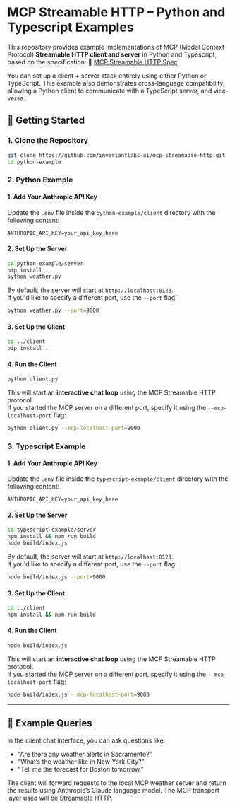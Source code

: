 # MCP Streamable HTTP – Python and Typescript Examples

This repository provides example implementations of MCP (Model Context Protocol) **Streamable HTTP client and server** in Python and Typescript, based on the specification:  📄 [MCP Streamable HTTP Spec](https://modelcontextprotocol.io/specification/2025-03-26/basic/transports#streamable-http).

You can set up a client + server stack entirely using either Python or TypeScript. This example also demonstrates cross-language compatibility, allowing a Python client to communicate with a TypeScript server, and vice-versa.

## 🚀 Getting Started

### 1. Clone the Repository

```bash
git clone https://github.com/invariantlabs-ai/mcp-streamable-http.git
cd python-example
```

### 2. Python Example

#### 1. Add Your Anthropic API Key

Update the `.env` file inside the `python-example/client` directory with the following content:

```env
ANTHROPIC_API_KEY=your_api_key_here
```

#### 2. Set Up the Server

```bash
cd python-example/server
pip install .
python weather.py
```

By default, the server will start at `http://localhost:8123`.  
If you'd like to specify a different port, use the `--port` flag:

```bash
python weather.py --port=9000
```

#### 3. Set Up the Client

```bash
cd ../client
pip install .
```

#### 4. Run the Client

```bash
python client.py
```

This will start an **interactive chat loop** using the MCP Streamable HTTP protocol.  
If you started the MCP server on a different port, specify it using the `--mcp-localhost-port` flag:

```bash
python client.py --mcp-localhost-port=9000
```

### 3. Typescript Example

#### 1. Add Your Anthropic API Key

Update the `.env` file inside the `typescript-example/client` directory with the following content:

```env
ANTHROPIC_API_KEY=your_api_key_here
```

#### 2. Set Up the Server

```bash
cd typescript-example/server
npm install && npm run build
node build/index.js
```

By default, the server will start at `http://localhost:8123`.  
If you'd like to specify a different port, use the `--port` flag:

```bash
node build/index.js --port=9000
```

#### 3. Set Up the Client

```bash
cd ../client
npm install && npm run build
```

#### 4. Run the Client

```bash
node build/index.js
```

This will start an **interactive chat loop** using the MCP Streamable HTTP protocol.  
If you started the MCP server on a different port, specify it using the `--mcp-localhost-port` flag:

```bash
node build/index.js --mcp-localhost-port=9000
```

---

## 💬 Example Queries

In the client chat interface, you can ask questions like:

- “Are there any weather alerts in Sacramento?”
- “What’s the weather like in New York City?”
- “Tell me the forecast for Boston tomorrow.”

The client will forward requests to the local MCP weather server and return the results using Anthropic’s Claude language model. The MCP transport layer used will be Streamable HTTP.
